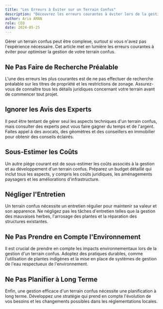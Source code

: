 ```yaml
---
title: "Les Erreurs à Éviter sur un Terrain Confus"
description: "Découvrez les erreurs courantes à éviter lors de la gestion d'un terrain confus."
author: Aria AMAN
role: CEO
date: 2024-05-25
---
```


Gérer un terrain confus peut être complexe, surtout si vous n'avez pas l'expérience nécessaire. Cet article met en lumière les erreurs courantes à éviter pour optimiser la gestion de votre terrain confus.

<!--more-->

## Ne Pas Faire de Recherche Préalable

L'une des erreurs les plus courantes est de ne pas effectuer de recherche préalable sur les titres de propriété et les restrictions de zonage. Assurez-vous de connaître tous les détails juridiques concernant votre terrain avant de commencer tout projet.

## Ignorer les Avis des Experts

Il peut être tentant de gérer seul les aspects techniques d'un terrain confus, mais consulter des experts peut vous faire gagner du temps et de l'argent. Faites appel à des avocats, des géomètres et des conseillers en immobilier pour obtenir des conseils éclairés.

## Sous-Estimer les Coûts

Un autre piège courant est de sous-estimer les coûts associés à la gestion et au développement d'un terrain confus. Préparez un budget détaillé qui inclut tous les aspects, y compris les coûts juridiques, les aménagements paysagers et les améliorations d'infrastructure.

## Négliger l'Entretien

Un terrain confus nécessite un entretien régulier pour maintenir sa valeur et son apparence. Ne négligez pas les tâches d'entretien telles que la gestion des mauvaises herbes, l'arrosage des plantes et la réparation des structures existantes.

## Ne Pas Prendre en Compte l'Environnement

Il est crucial de prendre en compte les impacts environnementaux lors de la gestion d'un terrain confus. Adoptez des pratiques durables, comme l'utilisation de plantes indigènes et la mise en place de systèmes de gestion de l'eau respectueux de l'environnement.

## Ne Pas Planifier à Long Terme

Enfin, une gestion efficace d'un terrain confus nécessite une planification à long terme. Développez une stratégie qui prend en compte l'évolution de vos besoins et les changements possibles dans les réglementations locales.
